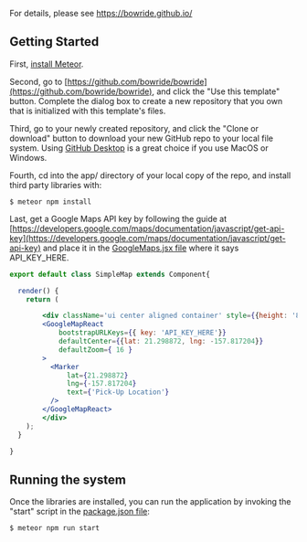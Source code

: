 

For details, please see https://bowride.github.io/

Getting Started
---
First, [install Meteor](https://www.meteor.com/install).

Second, go to [https://github.com/bowride/bowride](https://github.com/bowride/bowride), and click the "Use this template" button. Complete the dialog box to create a new repository that you own that is initialized with this template's files.

Third, go to your newly created repository, and click the "Clone or download" button to download your new GitHub repo to your local file system.  Using [GitHub Desktop](https://desktop.github.com/) is a great choice if you use MacOS or Windows.

Fourth, cd into the app/ directory of your local copy of the repo, and install third party libraries with:

```
$ meteor npm install
```

Last, get a Google Maps API key by following the guide at [https://developers.google.com/maps/documentation/javascript/get-api-key](https://developers.google.com/maps/documentation/javascript/get-api-key) and place it in the [GoogleMaps.jsx file](https://github.com/bowride/bowride/blob/master/app/imports/ui/pages/GoogleMaps.jsx) where it says API_KEY_HERE.

```jsx harmony
export default class SimpleMap extends Component{

  render() {
    return (

        <div className='ui center aligned container' style={{height: '80vh', width: '80vw'}}>
        <GoogleMapReact
            bootstrapURLKeys={{ key: 'API_KEY_HERE'}}
            defaultCenter={{lat: 21.298872, lng: -157.817204}}
            defaultZoom={ 16 }
        >
          <Marker
              lat={21.298872}
              lng={-157.817204}
              text={'Pick-Up Location'}
          />
        </GoogleMapReact>
        </div>
    );
  }

}
```

## Running the system

Once the libraries are installed, you can run the application by invoking the "start" script in the [package.json file](https://github.com/bowride/bowride/blob/master/app/package.json):

```
$ meteor npm run start
```

